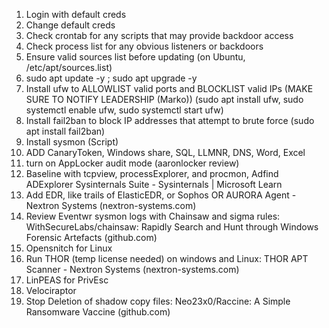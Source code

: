 1. Login with default creds
2. Change default creds
3. Check crontab for any scripts that may provide backdoor access
4. Check process list for any obvious listeners or backdoors
5. Ensure valid sources list before updating (on Ubuntu, /etc/apt/sources.list) 
6. sudo apt update -y ; sudo apt upgrade -y
7. Install ufw to ALLOWLIST valid ports and BLOCKLIST valid IPs (MAKE SURE TO NOTIFY LEADERSHIP (Marko)) (sudo apt install ufw, sudo systemctl enable ufw, sudo systemctl start ufw)
8. Install fail2ban to block IP addresses that attempt to brute force (sudo apt install fail2ban)
9. Install sysmon (Script)
10. ADD CanaryToken, Windows share, SQL, LLMNR, DNS, Word, Excel
11. turn on AppLocker audit mode (aaronlocker review)
12. Baseline with tcpview, processExplorer, and procmon, Adfind ADExplorer Sysinternals Suite - Sysinternals | Microsoft Learn
13. Add EDR, like trails of ElasticEDR, or Sophos OR AURORA Agent - Nextron Systems (nextron-systems.com)
14. Review Eventwr sysmon logs with Chainsaw and sigma rules: WithSecureLabs/chainsaw: Rapidly Search and Hunt through Windows Forensic Artefacts (github.com)
15. Opensnitch for Linux
16. Run THOR (temp license needed) on windows and Linux: THOR APT Scanner - Nextron Systems (nextron-systems.com)
17. LinPEAS for PrivEsc
18. Velociraptor
19. Stop Deletion of shadow copy files: Neo23x0/Raccine: A Simple Ransomware Vaccine (github.com)

